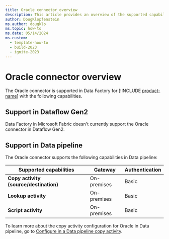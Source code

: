 ```yaml
---
title: Oracle connector overview
description: This article provides an overview of the supported capabilities of the Oracle connector.
author: DougKlopfenstein
ms.author: dougklo
ms.topic: how-to
ms.date: 05/14/2024
ms.custom:
  - template-how-to
  - build-2023
  - ignite-2023
---
```


# Oracle connector overview

The Oracle connector is supported in Data Factory for [!INCLUDE [product-name](../includes/product-name.md)] with the following capabilities.

## Support in Dataflow Gen2

Data Factory in Microsoft Fabric doesn't currently support the Oracle connector in Dataflow Gen2.

## Support in Data pipeline

The Oracle connector supports the following capabilities in Data pipeline:

| Supported capabilities | Gateway | Authentication |
| --- | --- | ---|
| **Copy activity (source/destination)** | On-premises | Basic |
| **Lookup activity** | On-premises | Basic |
| **Script activity** | On-premises | Basic |

To learn more about the copy activity configuration for Oracle in Data pipeline, go to [Configure in a Data pipeline copy activity](connector-oracle-copy-activity.md).
